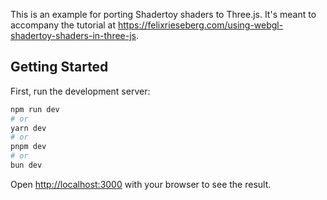 This is an example for porting Shadertoy shaders to Three.js. It's meant to accompany the tutorial at https://felixrieseberg.com/using-webgl-shadertoy-shaders-in-three-js.

## Getting Started

First, run the development server:

```bash
npm run dev
# or
yarn dev
# or
pnpm dev
# or
bun dev
```

Open [http://localhost:3000](http://localhost:3000) with your browser to see the result.
